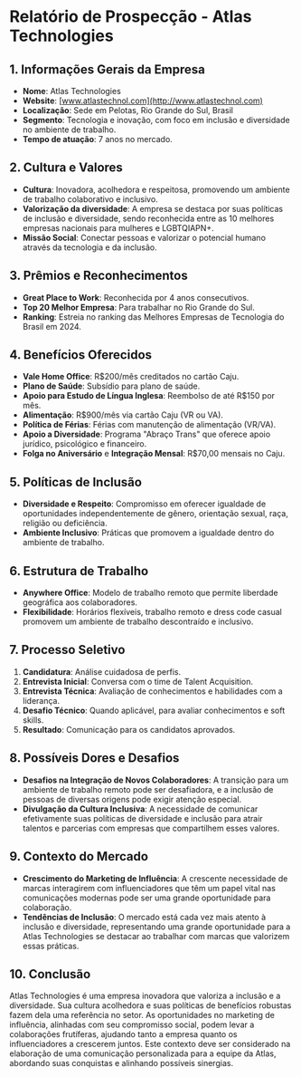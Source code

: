 # Relatório de Prospecção - Atlas Technologies

## 1. Informações Gerais da Empresa
- **Nome**: Atlas Technologies
- **Website**: [www.atlastechnol.com](http://www.atlastechnol.com)
- **Localização**: Sede em Pelotas, Rio Grande do Sul, Brasil
- **Segmento**: Tecnologia e inovação, com foco em inclusão e diversidade no ambiente de trabalho.
- **Tempo de atuação**: 7 anos no mercado.

## 2. Cultura e Valores
- **Cultura**: Inovadora, acolhedora e respeitosa, promovendo um ambiente de trabalho colaborativo e inclusivo.
- **Valorização da diversidade**: A empresa se destaca por suas políticas de inclusão e diversidade, sendo reconhecida entre as 10 melhores empresas nacionais para mulheres e LGBTQIAPN+.
- **Missão Social**: Conectar pessoas e valorizar o potencial humano através da tecnologia e da inclusão.

## 3. Prêmios e Reconhecimentos
- **Great Place to Work**: Reconhecida por 4 anos consecutivos.
- **Top 20 Melhor Empresa**: Para trabalhar no Rio Grande do Sul.
- **Ranking**: Estreia no ranking das Melhores Empresas de Tecnologia do Brasil em 2024.

## 4. Benefícios Oferecidos
- **Vale Home Office**: R$200/mês creditados no cartão Caju.
- **Plano de Saúde**: Subsídio para plano de saúde.
- **Apoio para Estudo de Língua Inglesa**: Reembolso de até R$150 por mês.
- **Alimentação**: R$900/mês via cartão Caju (VR ou VA).
- **Política de Férias**: Férias com manutenção de alimentação (VR/VA).
- **Apoio a Diversidade**: Programa "Abraço Trans" que oferece apoio jurídico, psicológico e financeiro.
- **Folga no Aniversário** e **Integração Mensal**: R$70,00 mensais no Caju.

## 5. Políticas de Inclusão
- **Diversidade e Respeito**: Compromisso em oferecer igualdade de oportunidades independentemente de gênero, orientação sexual, raça, religião ou deficiência.
- **Ambiente Inclusivo**: Práticas que promovem a igualdade dentro do ambiente de trabalho.

## 6. Estrutura de Trabalho
- **Anywhere Office**: Modelo de trabalho remoto que permite liberdade geográfica aos colaboradores.
- **Flexibilidade**: Horários flexíveis, trabalho remoto e dress code casual promovem um ambiente de trabalho descontraído e inclusivo.

## 7. Processo Seletivo
1. **Candidatura**: Análise cuidadosa de perfis.
2. **Entrevista Inicial**: Conversa com o time de Talent Acquisition.
3. **Entrevista Técnica**: Avaliação de conhecimentos e habilidades com a liderança.
4. **Desafio Técnico**: Quando aplicável, para avaliar conhecimentos e soft skills.
5. **Resultado**: Comunicação para os candidatos aprovados.

## 8. Possíveis Dores e Desafios
- **Desafios na Integração de Novos Colaboradores**: A transição para um ambiente de trabalho remoto pode ser desafiadora, e a inclusão de pessoas de diversas origens pode exigir atenção especial.
- **Divulgação da Cultura Inclusiva**: A necessidade de comunicar efetivamente suas políticas de diversidade e inclusão para atrair talentos e parcerias com empresas que compartilhem esses valores.

## 9. Contexto do Mercado
- **Crescimento do Marketing de Influência**: A crescente necessidade de marcas interagirem com influenciadores que têm um papel vital nas comunicações modernas pode ser uma grande oportunidade para colaboração.
- **Tendências de Inclusão**: O mercado está cada vez mais atento à inclusão e diversidade, representando uma grande oportunidade para a Atlas Technologies se destacar ao trabalhar com marcas que valorizem essas práticas.

## 10. Conclusão
Atlas Technologies é uma empresa inovadora que valoriza a inclusão e a diversidade. Sua cultura acolhedora e suas políticas de benefícios robustas fazem dela uma referência no setor. As oportunidades no marketing de influência, alinhadas com seu compromisso social, podem levar a colaborações frutíferas, ajudando tanto a empresa quanto os influenciadores a crescerem juntos. Este contexto deve ser considerado na elaboração de uma comunicação personalizada para a equipe da Atlas, abordando suas conquistas e alinhando possíveis sinergias.
